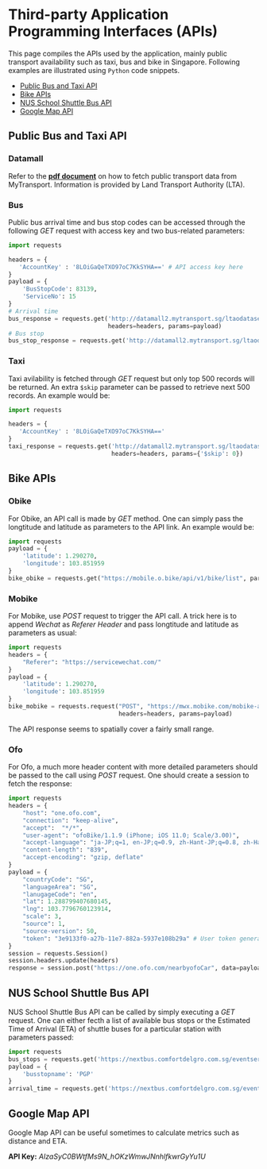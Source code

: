 # Third-party Application Programming Interfaces (APIs)
This page compiles the APIs used by the application, mainly public transport availability such as taxi, bus and bike in Singapore. Following examples are illustrated using <code>Python</code> code snippets.

- [Public Bus and Taxi API](https://github.com/terryluzijian/BA-BT3103/tree/master/api#public-bus-and-taxi-api)
- [Bike APIs](https://github.com/terryluzijian/BA-BT3103/tree/master/api#bike-apis)
- [NUS School Shuttle Bus API](https://github.com/terryluzijian/BA-BT3103/tree/master/api#nus-school-shuttle-bus-api)
- [Google Map API](https://github.com/terryluzijian/BA-BT3103/tree/master/api#google-map-api)

## Public Bus and Taxi API

### Datamall
Refer to the **[pdf document](http://mytransport.sg/content/dam/mytransport/DataMall_StaticData/LTA_DataMall_API_User_Guide.pdf)** on how to fetch public transport data from MyTransport. Information is provided by Land Transport Authority (LTA).

### Bus
Public bus arrival time and bus stop codes can be accessed through the following *GET* request with access key and two bus-related parameters:

```python
import requests

headers = {
   'AccountKey' : '8LOiGaQeTXO97oC7KkSYHA==' # API access key here
}
payload = {
    'BusStopCode': 83139,
    'ServiceNo': 15
}
# Arrival time
bus_response = requests.get('http://datamall2.mytransport.sg/ltaodataservice/BusArrivalv2', 
                            headers=headers, params=payload)
# Bus stop
bus_stop_response = requests.get('http://datamall2.mytransport.sg/ltaodataservice/BusStops', headers=headers)
```

### Taxi
Taxi avilability is fetched through *GET* request but only top 500 records will be returned. An extra <code>$skip</code> parameter can be passed to retrieve next 500 records. An example would be:

```python
import requests

headers = {
   'AccountKey' : '8LOiGaQeTXO97oC7KkSYHA=='
}
taxi_response = requests.get('http://datamall2.mytransport.sg/ltaodataservice/Taxi-Availability', 
                             headers=headers, params={'$skip': 0})
```

## Bike APIs

### Obike
For Obike, an API call is made by *GET* method. One can simply pass the longtitude and latitude as parameters to the API link. An example would be:

```python
import requests
payload = {
    'latitude': 1.290270,
    'longitude': 103.851959
}
bike_obike = requests.get("https://mobile.o.bike/api/v1/bike/list", params=payload)
```

### Mobike
For Mobike, use *POST* request to trigger the API call. A trick here is to append *Wechat* as *Referer Header* and pass longtitude and latitude as parameters as usual:

```python
import requests
headers = {
    "Referer": "https://servicewechat.com/"
}
payload = {
    'latitude': 1.290270,
    'longitude': 103.851959
}
bike_mobike = requests.request("POST", "https://mwx.mobike.com/mobike-api/rent/nearbyBikesInfo.do",
                               headers=headers, params=payload)
```

The API response seems to spatially cover a fairly small range.

### Ofo
For Ofo, a much more header content with more detailed parameters should be passed to the call using *POST* request. One should create a session to fetch the response:

```python
import requests
headers = {
    "host": "one.ofo.com",
    "connection": "keep-alive", 
    "accept":  "*/*",
    "user-agent": "ofoBike/1.1.9 (iPhone; iOS 11.0; Scale/3.00)",
    "accept-language": "ja-JP;q=1, en-JP;q=0.9, zh-Hant-JP;q=0.8, zh-Hans-JP;q=0.7, ko-JP;q=0.6, de-JP;q=0.5",
    "content-length": "839",
    "accept-encoding": "gzip, deflate"
}
payload = {
    "countryCode": "SG",
    "languageArea": "SG",
    "lanugageCode": "en",
    "lat": 1.288799407680145,
    "lng": 103.7796760123914,
    "scale": 3,
    "source": 1,
    "source-version": 50,
    "token": "3e9133f0-a27b-11e7-882a-5937e108b29a" # User token generated through mobile registration
}
session = requests.Session()
session.headers.update(headers)
response = session.post("https://one.ofo.com/nearbyofoCar", data=payload)
```

## NUS School Shuttle Bus API
NUS School Shuttle Bus API can be called by simply executing a *GET* request. One can either fecth a list of available bus stops or the Estimated Time of Arrival (ETA) of shuttle buses for a particular station with parameters passed:

```python
import requests
bus_stops = requests.get('https://nextbus.comfortdelgro.com.sg/eventservice.svc/BusStops')
payload = {
    'busstopname': 'PGP'
}
arrival_time = requests.get('https://nextbus.comfortdelgro.com.sg/eventservice.svc/Shuttleservice', params=payload)
```

## Google Map API
Google Map API can be useful sometimes to calculate metrics such as distance and ETA.

**API Key:** *AIzaSyC0BWtfMs9N_hOKzWmwJNnhlfkwrGyYu1U*
